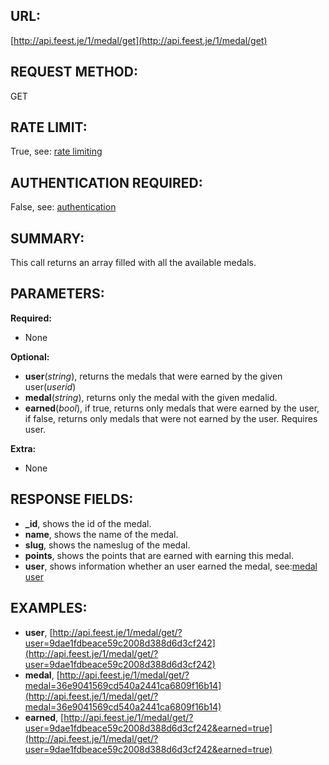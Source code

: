 URL:
----
[http://api.feest.je/1/medal/get](http://api.feest.je/1/medal/get)

REQUEST METHOD:
---------------
GET

RATE LIMIT:
-----------
True, see: [rate limiting](parts/rate-limiting.md)

AUTHENTICATION REQUIRED:
------------------------
False, see: [authentication](parts/authentication.md)

SUMMARY:
--------
This call returns an array filled with all the available medals.

PARAMETERS:
-----------

**Required:**

 - None
 
**Optional:**

 - **user**(*string*), returns the medals that were earned by the given user(*userid*)
 - **medal**(*string*), returns only the medal with the given medalid.
 - **earned**(*bool*), if true, returns only medals that were earned by the user, if false, returns only medals that were not earned by the user. Requires user.

**Extra:**

 - None

RESPONSE FIELDS:
----------------

 - **_id**, shows the id of the medal.
 - **name**, shows the name of the medal.
 - **slug**, shows the nameslug of the medal.
 - **points**, shows the points that are earned with earning this medal.
 - **user**, shows information whether an user earned the medal, see:[medal user](parts/medal-user.md)
 

EXAMPLES:
---------

 - **user**, [http://api.feest.je/1/medal/get/?user=9dae1fdbeace59c2008d388d6d3cf242](http://api.feest.je/1/medal/get/?user=9dae1fdbeace59c2008d388d6d3cf242)
 - **medal**, [http://api.feest.je/1/medal/get/?medal=36e9041569cd540a2441ca6809f16b14](http://api.feest.je/1/medal/get/?medal=36e9041569cd540a2441ca6809f16b14)
 - **earned**, [http://api.feest.je/1/medal/get/?user=9dae1fdbeace59c2008d388d6d3cf242&earned=true](http://api.feest.je/1/medal/get/?user=9dae1fdbeace59c2008d388d6d3cf242&earned=true)